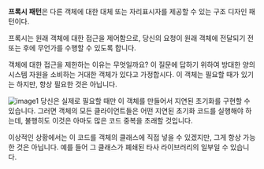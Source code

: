 **프록시 패턴**은 다른 객체에 대한 대체 또는 자리표시자를 제공할 수 있는 구조 디자인 패턴이다.

프록시는 원래 객체에 대한 접근을 제어함으로, 당신의 요청이 원래 객체에 전달되기 전 또는 후에 무언가를 수행할 수 있도록 합니다.

객체에 대한 접근을 제한하는 이유는 무엇일까요? 이 질문에 답하기 위하여 방대한 양의 시스템 자원을 소비하는 거대한 객체가 있다고 가정합시다. 이 객체는 필요할 때가 있기는 하지만, 항상 필요한 것은 아닙니다.

![image1](https://refactoring.guru/images/patterns/diagrams/proxy/problem-ko-2x.png?id=468e42a38e757912261af8aa1c5cdd3c)
당신은 실제로 필요할 때만 이 객체를 만들어서 지연된 초기화를 구현할 수 있습니다. 그러면 객체의 모든 클라이언트들은 어떤 지연된 초기화 코드를 실행해야 하는데, 불행히도 이것은 아마도 많은 코드 중복을 초래할 것입니다.

이상적인 상황에서는 이 코드를 객체의 클래스에 직접 넣을 수 있겠지만, 그게 항상 가능한 것은 아닙니다. 예를 들어 그 클래스가 폐쇄된 타사 라이브러리의 일부일 수 있습니다.